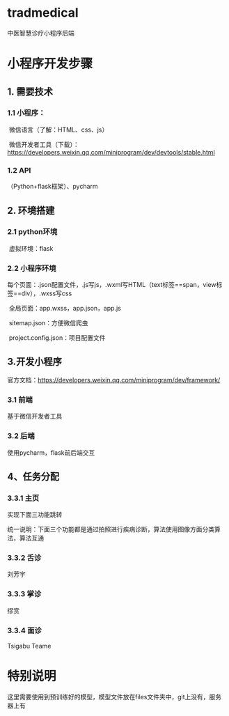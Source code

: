 # tradmedical
中医智慧诊疗小程序后端

# 小程序开发步骤

## 1. 需要技术

### 1.1 小程序：

​	微信语言（了解：HTML、css、js）

​	微信开发者工具（下载）：https://developers.weixin.qq.com/miniprogram/dev/devtools/stable.html

### 1.2 API

（Python+flask框架）、pycharm

## 2. 环境搭建

### 2.1 python环境

​         虚拟环境：flask

### 2.2 小程序环境

​			每个页面：.json配置文件，.js写js，.wxml写HTML（text标签==span，view标签==div），.wxss写css

​			全局页面：app.wxss，app.json，app.js

​			sitemap.json：方便微信爬虫

​			project.config.json：项目配置文件

## 3.开发小程序

官方文档：https://developers.weixin.qq.com/miniprogram/dev/framework/

### 3.1 前端

基于微信开发者工具

### 3.2 后端

使用pycharm，flask前后端交互

## 4、任务分配

### 3.3.1 主页

实现下面三功能跳转

统一说明：下面三个功能都是通过拍照进行疾病诊断，算法使用图像方面分类算法，算法互通

### 3.3.2 舌诊

刘芳宇

### 3.3.3 掌诊

缪赏

### 3.3.4 面诊

Tsigabu  Teame


# 特别说明
这里需要使用到预训练好的模型，模型文件放在files文件夹中，git上没有，服务器上有